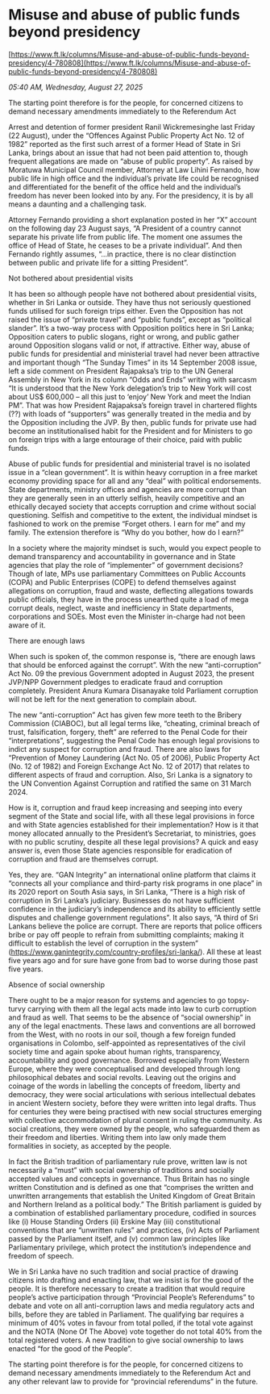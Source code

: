 # Misuse and abuse of public funds beyond presidency

[https://www.ft.lk/columns/Misuse-and-abuse-of-public-funds-beyond-presidency/4-780808](https://www.ft.lk/columns/Misuse-and-abuse-of-public-funds-beyond-presidency/4-780808)

*05:40 AM, Wednesday, August 27, 2025*

The starting point therefore is for the people, for concerned citizens to demand necessary amendments immediately to the Referendum Act

Arrest and detention of former president Ranil Wickremesinghe last Friday (22 August), under the “Offences Against Public Property Act No. 12 of 1982” reported as the first such arrest of a former Head of State in Sri Lanka, brings about an issue that had not been paid attention to, though frequent allegations are made on “abuse of public property”. As raised by Moratuwa Municipal Council member, Attorney at Law Lihini Fernando, how public life in high office and the individual’s private life could be recognised and differentiated for the benefit of the office held and the individual’s freedom has never been looked into by any. For the presidency, it is by all means a daunting and a challenging task.

Attorney Fernando providing a short explanation posted in her “X” account on the following day 23 August says, “A President of a country cannot separate his private life from public life. The moment one assumes the office of Head of State, he ceases to be a private individual”. And then Fernando rightly assumes, “…in practice, there is no clear distinction between public and private life for a sitting President”.

Not bothered about presidential visits

It has been so although people have not bothered about presidential visits, whether in Sri Lanka or outside. They have thus not seriously questioned funds utilised for such foreign trips either. Even the Opposition has not raised the issue of “private travel” and “public funds”, except as “political slander”. It’s a two-way process with Opposition politics here in Sri Lanka; Opposition caters to public slogans, right or wrong, and public gather around Opposition slogans valid or not, if attractive. Either way, abuse of public funds for presidential and ministerial travel had never been attractive and important though “The Sunday Times” in its 14 September 2008 issue, left a side comment on President Rajapaksa’s trip to the UN General Assembly in New York in its column “Odds and Ends” writing with sarcasm “It is understood that the New York delegation’s trip to New York will cost about US$ 600,000 – all this just to ‘enjoy’ New York and meet the Indian PM”. That was how President Rajapaksa’s foreign travel in chartered flights (??) with loads of “supporters” was generally treated in the media and by the Opposition including the JVP. By then, public funds for private use had become an institutionalised habit for the President and for Ministers to go on foreign trips with a large entourage of their choice, paid with public funds.

Abuse of public funds for presidential and ministerial travel is no isolated issue in a “clean government”. It is within heavy corruption in a free market economy providing space for all and any “deal” with political endorsements. State departments, ministry offices and agencies are more corrupt than they are generally seen in an utterly selfish, heavily competitive and an ethically decayed society that accepts corruption and crime without social questioning. Selfish and competitive to the extent, the individual mindset is fashioned to work on the premise “Forget others. I earn for me” and my family. The extension therefore is “Why do you bother, how do I earn?”

In a society where the majority mindset is such, would you expect people to demand transparency and accountability in governance and in State agencies that play the role of “implementer” of government decisions? Though of late, MPs use parliamentary Committees on Public Accounts (COPA) and Public Enterprises (COPE) to defend themselves against allegations on corruption, fraud and waste, deflecting allegations towards public officials, they have in the process unearthed quite a load of mega corrupt deals, neglect, waste and inefficiency in State departments, corporations and SOEs. Most even the Minister in-charge had not been aware of it.

There are enough laws

When such is spoken of, the common response is, “there are enough laws that should be enforced against the corrupt”. With the new “anti-corruption” Act No. 09 the previous Government adopted in August 2023, the present JVP/NPP Government pledges to eradicate fraud and corruption completely. President Anura Kumara Disanayake told Parliament corruption will not be left for the next generation to complain about.

The new “anti-corruption” Act has given few more teeth to the Bribery Commission (CIABOC), but all legal terms like, “cheating, criminal breach of trust, falsification, forgery, theft” are referred to the Penal Code for their “interpretations”, suggesting the Penal Code has enough legal provisions to indict any suspect for corruption and fraud. There are also laws for “Prevention of Money Laundering (Act No. 05 of 2006), Public Property Act (No. 12 of 1982) and Foreign Exchange Act No. 12 of 2017) that relates to different aspects of fraud and corruption. Also, Sri Lanka is a signatory to the UN Convention Against Corruption and ratified the same on 31 March 2024.

How is it, corruption and fraud keep increasing and seeping into every segment of the State and social life, with all these legal provisions in force and with State agencies established for their implementation? How is it that money allocated annually to the President’s Secretariat, to ministries, goes with no public scrutiny, despite all these legal provisions? A quick and easy answer is, even those State agencies responsible for eradication of corruption and fraud are themselves corrupt.

Yes, they are. “GAN Integrity” an international online platform that claims it “connects all your compliance and third-party risk programs in one place” in its 2020 report on South Asia says, in Sri Lanka, “There is a high risk of corruption in Sri Lanka’s judiciary. Businesses do not have sufficient confidence in the judiciary’s independence and its ability to efficiently settle disputes and challenge government regulations”. It also says, “A third of Sri Lankans believe the police are corrupt. There are reports that police officers bribe or pay off people to refrain from submitting complaints; making it difficult to establish the level of corruption in the system” (https://www.ganintegrity.com/country-profiles/sri-lanka/). All these at least five years ago and for sure have gone from bad to worse during those past five years.

Absence of social ownership

There ought to be a major reason for systems and agencies to go topsy-turvy carrying with them all the legal acts made into law to curb corruption and fraud as well. That seems to be the absence of “social ownership” in any of the legal enactments. These laws and conventions are all borrowed from the West, with no roots in our soil, though a few foreign funded organisations in Colombo, self-appointed as representatives of the civil society time and again spoke about human rights, transparency, accountability and good governance. Borrowed especially from Western Europe, where they were conceptualised and developed through long philosophical debates and social revolts. Leaving out the origins and coinage of the words in labelling the concepts of freedom, liberty and democracy, they were social articulations with serious intellectual debates in ancient Western society, before they were written into legal drafts. Thus for centuries they were being practised with new social structures emerging with collective accommodation of plural consent in ruling the community. As social creations, they were owned by the people, who safeguarded them as their freedom and liberties. Writing them into law only made them formalities in society, as accepted by the people.

In fact the British tradition of parliamentary rule prove, written law is not necessarily a “must” with social ownership of traditions and socially accepted values and concepts in governance. Thus Britain has no single written Constitution and is defined as one that “comprises the written and unwritten arrangements that establish the United Kingdom of Great Britain and Northern Ireland as a political body.” The British parliament is guided by a combination of established parliamentary procedure, codified in sources like (i) House Standing Orders (ii) Erskine May (iii) constitutional conventions that are “unwritten rules” and practices, (iv) Acts of Parliament passed by the Parliament itself, and (v) common law principles like Parliamentary privilege, which protect the institution’s independence and freedom of speech.

We in Sri Lanka have no such tradition and social practice of drawing citizens into drafting and enacting law, that we insist is for the good of the people. It is therefore necessary to create a tradition that would require people’s active participation through “Provincial People’s Referendums” to debate and vote on all anti-corruption laws and media regulatory acts and bills, before they are tabled in Parliament. The qualifying bar requires a minimum of 40% votes in favour from total polled, if the total vote against and the NOTA (None Of The Above) vote together do not total 40% from the total registered voters. A new tradition to give social ownership to laws enacted “for the good of the People”.

The starting point therefore is for the people, for concerned citizens to demand necessary amendments immediately to the Referendum Act and any other relevant law to provide for “provincial referendums” in the future.


